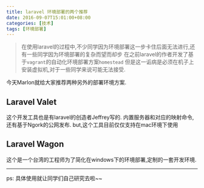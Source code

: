 ```yaml
---
title: laravel 环境部署的两个推荐
date: 2016-09-07T15:01:00+08:00
categories: [技术]
tags: [环境部署]
---
```


> 在使用laravel的过程中,不少同学因为环境部署这一步卡住后面无法进行,还有一些同学因为环境部署的复杂而望而却步
> 在之前laravel的作者开发了基于``vagrant``的自动化环境部署方案``homestead``
> 但是这一诟病是必须在机子上安装虚拟机,对于一些同学来说可能无法接受.

今天Marlon就给大家推荐两种另外的部署环境方案.

<!--more-->

## Laravel Valet

这个开发工具也是有laravel的创造者Jeffrey写的. 内置服务器和对应的映射命令,还有基于Ngork的公网发布. but,这个工具目前仅仅支持在mac环境下使用

## Laravel Wagon

这个是一个台湾的工程师为了简化在windows下的环境部署,定制的一套开发环境.

---

ps: 具体使用就让同学们自己研究去啦~~
